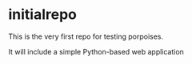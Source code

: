 # initialrepo
This is the very first repo for testing porpoises.

It will include a simple Python-based web application
